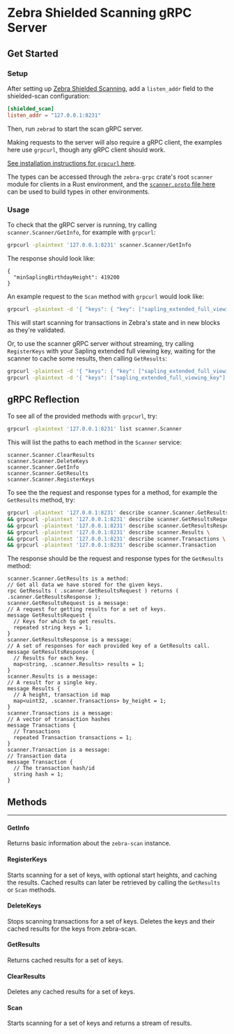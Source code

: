 # Zebra Shielded Scanning gRPC Server

## Get Started

### Setup

After setting up [Zebra Shielded Scanning](https://zebra.zfnd.org/user/shielded-scan.html), add a `listen_addr` field to the shielded-scan configuration:

```toml
[shielded_scan]
listen_addr = "127.0.0.1:8231"
```

Then, run `zebrad` to start the scan gRPC server.

Making requests to the server will also require a gRPC client, the examples here use `grpcurl`, though any gRPC client should work.

[See installation instructions for `grpcurl` here](https://github.com/fullstorydev/grpcurl?tab=readme-ov-file#installation).

The types can be accessed through the `zebra-grpc` crate's root `scanner` module for clients in a Rust environment, and the [`scanner.proto` file here](https://github.com/ZcashFoundation/zebra/blob/main/zebra-grpc/proto/scanner.proto) can be used to build types in other environments.

### Usage

To check that the gRPC server is running, try calling `scanner.Scanner/GetInfo`, for example with `grpcurl`:

```bash
grpcurl -plaintext '127.0.0.1:8231' scanner.Scanner/GetInfo
```

The response should look like:

```
{
  "minSaplingBirthdayHeight": 419200
}
```

An example request to the `Scan` method with `grpcurl` would look like: 

```bash
grpcurl -plaintext -d '{ "keys": { "key": ["sapling_extended_full_viewing_key"] } }' '127.0.0.1:8231' scanner.Scanner/Scan
```

This will start scanning for transactions in Zebra's state and in new blocks as they're validated.

Or, to use the scanner gRPC server without streaming, try calling `RegisterKeys` with your Sapling extended full viewing key, waiting for the scanner to cache some results, then calling `GetResults`:

```bash
grpcurl -plaintext -d '{ "keys": { "key": ["sapling_extended_full_viewing_key"] } }' '127.0.0.1:8231' scanner.Scanner/RegisterKeys
grpcurl -plaintext -d '{ "keys": ["sapling_extended_full_viewing_key"] }' '127.0.0.1:8231' scanner.Scanner/GetResults
```

## gRPC Reflection

To see all of the provided methods with `grpcurl`, try:

```bash
grpcurl -plaintext '127.0.0.1:8231' list scanner.Scanner
```

This will list the paths to each method in the `Scanner` service:
```
scanner.Scanner.ClearResults
scanner.Scanner.DeleteKeys
scanner.Scanner.GetInfo
scanner.Scanner.GetResults
scanner.Scanner.RegisterKeys
```

To see the the request and response types for a method, for example the `GetResults` method, try:


```bash
grpcurl -plaintext '127.0.0.1:8231' describe scanner.Scanner.GetResults \
&& grpcurl -plaintext '127.0.0.1:8231' describe scanner.GetResultsRequest \
&& grpcurl -plaintext '127.0.0.1:8231' describe scanner.GetResultsResponse \
&& grpcurl -plaintext '127.0.0.1:8231' describe scanner.Results \
&& grpcurl -plaintext '127.0.0.1:8231' describe scanner.Transactions \
&& grpcurl -plaintext '127.0.0.1:8231' describe scanner.Transaction
```

The response should be the request and response types for the `GetResults` method:

```
scanner.Scanner.GetResults is a method:
// Get all data we have stored for the given keys.
rpc GetResults ( .scanner.GetResultsRequest ) returns ( .scanner.GetResultsResponse );
scanner.GetResultsRequest is a message:
// A request for getting results for a set of keys.
message GetResultsRequest {
  // Keys for which to get results.
  repeated string keys = 1;
}
scanner.GetResultsResponse is a message:
// A set of responses for each provided key of a GetResults call.
message GetResultsResponse {
  // Results for each key.
  map<string, .scanner.Results> results = 1;
}
scanner.Results is a message:
// A result for a single key.
message Results {
  // A height, transaction id map
  map<uint32, .scanner.Transactions> by_height = 1;
}
scanner.Transactions is a message:
// A vector of transaction hashes
message Transactions {
  // Transactions
  repeated Transaction transactions = 1;
}
scanner.Transaction is a message:
// Transaction data
message Transaction {
  // The transaction hash/id
  string hash = 1;
}
```

## Methods

<!-- TODO: Add a reference to zebra-grpc method docs -->

---
#### GetInfo

Returns basic information about the `zebra-scan` instance.

#### RegisterKeys

Starts scanning for a set of keys, with optional start heights, and caching the results.
Cached results can later be retrieved by calling the `GetResults` or `Scan` methods.

#### DeleteKeys

Stops scanning transactions for a set of keys. Deletes the keys and their cached results for the keys from zebra-scan.

#### GetResults

Returns cached results for a set of keys.

#### ClearResults

Deletes any cached results for a set of keys.

#### Scan

Starts scanning for a set of keys and returns a stream of results.
